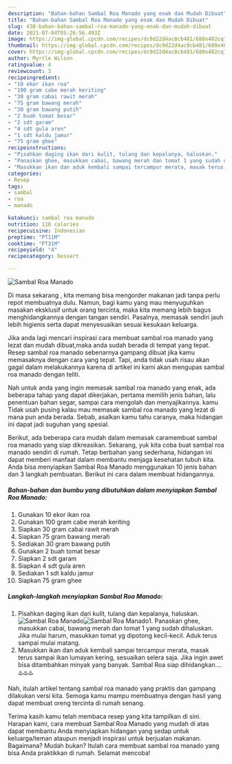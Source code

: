 ```yaml
---
description: "Bahan-bahan Sambal Roa Manado yang enak dan Mudah Dibuat"
title: "Bahan-bahan Sambal Roa Manado yang enak dan Mudah Dibuat"
slug: 438-bahan-bahan-sambal-roa-manado-yang-enak-dan-mudah-dibuat
date: 2021-07-04T05:26:56.493Z
image: https://img-global.cpcdn.com/recipes/dc9d22d4ac8cb481/680x482cq70/sambal-roa-manado-foto-resep-utama.jpg
thumbnail: https://img-global.cpcdn.com/recipes/dc9d22d4ac8cb481/680x482cq70/sambal-roa-manado-foto-resep-utama.jpg
cover: https://img-global.cpcdn.com/recipes/dc9d22d4ac8cb481/680x482cq70/sambal-roa-manado-foto-resep-utama.jpg
author: Myrtle Wilson
ratingvalue: 4
reviewcount: 3
recipeingredient:
- "10 ekor ikan roa"
- "100 gram cabe merah keriting"
- "30 gram cabai rawit merah"
- "75 gram bawang merah"
- "30 gram bawang putih"
- "2 buah tomat besar"
- "2 sdt garam"
- "4 sdt gula aren"
- "1 sdt kaldu jamur"
- "75 gram ghee"
recipeinstructions:
- "Pisahkan daging ikan dari kulit, tulang dan kepalanya, haluskan."
- "Panaskan ghee, masukkan cabai, bawang merah dan tomat 1 yang sudah dihaluskan. Jika mulai harum, masukkan tomat yg dipotong kecil-kecil. Aduk terus sampai mulai matang."
- "Masukkan ikan dan aduk kembali sampai tercampur merata, masak terus sampai ikan lumayan kering, sesuaikan selera saja. Jika ingin awet bisa ditambahkan minyak yang banyak. Sambal Roa siap dihidangkan....♨️♨️♨️"
categories:
- Resep
tags:
- sambal
- roa
- manado

katakunci: sambal roa manado 
nutrition: 118 calories
recipecuisine: Indonesian
preptime: "PT11M"
cooktime: "PT31M"
recipeyield: "4"
recipecategory: Dessert

---
```



![Sambal Roa Manado](https://img-global.cpcdn.com/recipes/dc9d22d4ac8cb481/680x482cq70/sambal-roa-manado-foto-resep-utama.jpg)

Di masa  sekarang , kita memang bisa mengorder makanan jadi tanpa perlu repot membuatnya dulu. Namun, bagi kamu yang mau menyuguhkan masakan eksklusif untuk orang tercinta, maka kita memang lebih bagus menghidangkannya dengan tangan sendiri. Pasalnya, memasak sendiri jauh lebih higienis serta dapat menyesuaikan sesuai kesukaan keluarga.

Jika anda lagi mencari inspirasi cara membuat sambal roa manado yang lezat dan mudah dibuat,maka anda sudah berada di tempat yang tepat. Resep sambal roa manado  sebenarnya gampang dibuat jika kamu memasaknya dengan cara yang tepat. Tapi, anda tidak usah risau akan gagal dalam melakukannya 
karena di artikel ini kami akan mengupas sambal roa manado dengan teliti.  



Nah untuk anda yang ingin memasak sambal roa manado yang enak, ada beberapa tahap yang dapat dikerjakan, pertama memilih jenis bahan, lalu penentuan bahan segar, sampai cara mengolah dan menyajikannya. kamu Tidak usah pusing kalau mau memasak sambal roa manado yang lezat di mana pun anda berada. Sebab, asalkan kamu  tahu caranya, maka hidangan ini dapat jadi suguhan yang spesial.

Berikut, ada beberapa cara mudah dalam memasak caramembuat sambal roa manado yang siap dikreasikan. Sekarang, yuk kita coba buat sambal roa manado sendiri di rumah. Tetap berbahan yang sederhana, hidangan ini dapat memberi manfaat dalam membantu menjaga kesehatan tubuh kita. Anda bisa menyiapkan Sambal Roa Manado menggunakan 10 jenis bahan dan 3 langkah pembuatan. Berikut ini cara dalam membuat hidangannya.

<!--inarticleads1-->

##### Bahan-bahan dan bumbu yang dibutuhkan dalam menyiapkan Sambal Roa Manado:

1. Gunakan 10 ekor ikan roa
1. Gunakan 100 gram cabe merah keriting
1. Siapkan 30 gram cabai rawit merah
1. Siapkan 75 gram bawang merah
1. Sediakan 30 gram bawang putih
1. Gunakan 2 buah tomat besar
1. Siapkan 2 sdt garam
1. Siapkan 4 sdt gula aren
1. Sediakan 1 sdt kaldu jamur
1. Siapkan 75 gram ghee




<!--inarticleads2-->

##### Langkah-langkah menyiapkan Sambal Roa Manado:

1. Pisahkan daging ikan dari kulit, tulang dan kepalanya, haluskan.
<img src="https://img-global.cpcdn.com/steps/44ca64964025ef9b/160x128cq70/sambal-roa-manado-langkah-memasak-1-foto.jpg" alt="Sambal Roa Manado"><img src="https://img-global.cpcdn.com/steps/04cd4b6a9d467072/160x128cq70/sambal-roa-manado-langkah-memasak-1-foto.jpg" alt="Sambal Roa Manado">1. Panaskan ghee, masukkan cabai, bawang merah dan tomat 1 yang sudah dihaluskan. Jika mulai harum, masukkan tomat yg dipotong kecil-kecil. Aduk terus sampai mulai matang.
1. Masukkan ikan dan aduk kembali sampai tercampur merata, masak terus sampai ikan lumayan kering, sesuaikan selera saja. Jika ingin awet bisa ditambahkan minyak yang banyak. Sambal Roa siap dihidangkan....♨️♨️♨️




Nah, itulah artikel tentang  sambal roa manado  yang praktis dan gampang dilakukan versi kita. Semoga kamu mampu membuatnya dengan hasil yang dapat membuat oreng tercinta di rumah senang. 

Terima kasih kamu telah membaca resep yang kita tampilkan di sini. Harapan kami, cara membuat  Sambal Roa Manado yang mudah di atas dapat membantu Anda menyiapkan hidangan yang sedap untuk keluarga/teman ataupun menjadi inspirasi untuk berjualan makanan. Bagaimana? Mudah bukan? Itulah cara membuat sambal roa manado yang bisa Anda praktikkan di rumah. Selamat mencoba!

